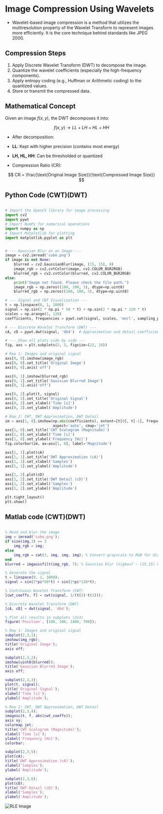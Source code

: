 # Image Compression Using Wavelets

- Wavelet-based image compression is a method that utilizes the multiresolution property of the Wavelet Transform to represent images more efficiently. It is the core technique behind standards like JPEG 2000.

## Compression Steps

1. Apply Discrete Wavelet Transform (DWT) to decompose the image.
2. Quantize the wavelet coefficients (especially the high-frequency components).
3. Apply entropy coding (e.g., Huffman or Arithmetic coding) to the quantized values.
4. Store or transmit the compressed data.

## Mathematical Concept

Given an image $f(x, y)$, the DWT decomposes it into:

$$
f(x, y) \rightarrow LL + LH + HL + HH
$$

- After decomposition:
- **LL**: Kept with higher precision (contains most energy)
- **LH, HL, HH**: Can be thresholded or quantized

- Compression Ratio (CR):

$$
CR = \frac{\text{Original Image Size}}{\text{Compressed Image Size}}
$$


## Python Code (CWT)(DWT)

```python

# Import the OpenCV library for image processing
import cv2  
import pywt
# Import NumPy for numerical operations
import numpy as np  
# Import Matplotlib for plotting
import matplotlib.pyplot as plt  


# --- Gaussian Blur on an Image ---
image = cv2.imread('cube.png')
if image is not None:
    blurred = cv2.GaussianBlur(image, (15, 15), 0)
    image_rgb = cv2.cvtColor(image, cv2.COLOR_BGR2RGB)
    blurred_rgb = cv2.cvtColor(blurred, cv2.COLOR_BGR2RGB)
else:
    print("Image not found. Please check the file path.")
    image_rgb = np.zeros((100, 100, 3), dtype=np.uint8)
    blurred_rgb = np.zeros((100, 100, 3), dtype=np.uint8)

# --- Signal and CWT Visualization ---
t = np.linspace(0, 1, 1000)
signal = np.sin(2 * np.pi * 50 * t) + np.sin(2 * np.pi * 120 * t)
scales = np.arange(1, 128)
coefficients, frequencies = pywt.cwt(signal, scales, 'morl', sampling_period=t[1]-t[0])

# --- Discrete Wavelet Transform (DWT) ---
cA, cD = pywt.dwt(signal, 'db4')  # Approximation and detail coefficients

# --- Show all plots side by side ---
fig, axs = plt.subplots(2, 3, figsize=(22, 10))

# Row 1: Images and original signal
axs[0, 0].imshow(image_rgb)
axs[0, 0].set_title('Original Image')
axs[0, 0].axis('off')

axs[0, 1].imshow(blurred_rgb)
axs[0, 1].set_title('Gaussian Blurred Image')
axs[0, 1].axis('off')

axs[0, 2].plot(t, signal)
axs[0, 2].set_title('Original Signal')
axs[0, 2].set_xlabel('Time [s]')
axs[0, 2].set_ylabel('Amplitude')

# Row 2: CWT, DWT Approximation, DWT Detail
im = axs[1, 0].imshow(np.abs(coefficients), extent=[t[0], t[-1], frequencies[-1], frequencies[0]],
                      aspect='auto', cmap='jet')
axs[1, 0].set_title('CWT Scalogram (Magnitude)')
axs[1, 0].set_xlabel('Time [s]')
axs[1, 0].set_ylabel('Frequency [Hz]')
fig.colorbar(im, ax=axs[1, 0], label='Magnitude')

axs[1, 1].plot(cA)
axs[1, 1].set_title('DWT Approximation (cA)')
axs[1, 1].set_xlabel('Samples')
axs[1, 1].set_ylabel('Amplitude')

axs[1, 2].plot(cD)
axs[1, 2].set_title('DWT Detail (cD)')
axs[1, 2].set_xlabel('Samples')
axs[1, 2].set_ylabel('Amplitude')

plt.tight_layout()
plt.show()

```

## Matlab code (CWT)(DWT)

```matlab

% Read and blur the image
img = imread('cube.png');
if size(img,3) == 3
    img_rgb = img;
else
    img_rgb = cat(3, img, img, img); % Convert grayscale to RGB for display
end
blurred = imgaussfilt(img_rgb, 7); % Gaussian blur (sigma=7 ~ (15,15) kernel)

% Generate the signal
t = linspace(0, 1, 1000);
signal = sin(2*pi*50*t) + sin(2*pi*120*t);

% Continuous Wavelet Transform (CWT)
[cwt_coeffs, f] = cwt(signal, 1/(t(2)-t(1)));

% Discrete Wavelet Transform (DWT)
[cA, cD] = dwt(signal, 'db4');

% Plot all results in subplots (2x3)
figure('Position', [100, 100, 1400, 700]);

% Row 1: Images and original signal
subplot(2,3,1);
imshow(img_rgb);
title('Original Image');
axis off;

subplot(2,3,2);
imshow(uint8(blurred));
title('Gaussian Blurred Image');
axis off;

subplot(2,3,3);
plot(t, signal);
title('Original Signal');
xlabel('Time [s]');
ylabel('Amplitude');

% Row 2: CWT, DWT Approximation, DWT Detail
subplot(2,3,4);
imagesc(t, f, abs(cwt_coeffs));
axis xy;
colormap jet;
title('CWT Scalogram (Magnitude)');
xlabel('Time [s]');
ylabel('Frequency [Hz]');
colorbar;

subplot(2,3,5);
plot(cA);
title('DWT Approximation (cA)');
xlabel('Samples');
ylabel('Amplitude');

subplot(2,3,6);
plot(cD);
title('DWT Detail (cD)');
xlabel('Samples');
ylabel('Amplitude');

```

![RLE Image](photows/cwtanddwt1.png)

